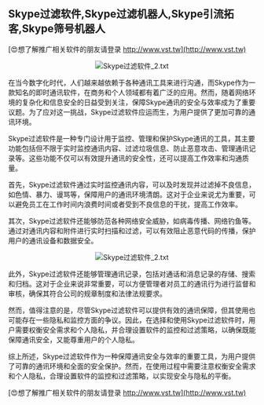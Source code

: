 ## **Skype过滤软件,Skype过滤机器人,Skype引流拓客,Skype筛号机器人**

[😍想了解推广相关软件的朋友请登录 http://www.vst.tw](http://www.vst.tw)

 <center><img src="https://vst.tw/MP4/tuiguang/png/1.png" alt="Skype过滤软件_2.txt"></center>

在当今数字化时代，人们越来越依赖于各种通讯工具来进行沟通，而Skype作为一款知名的即时通讯软件，在商务和个人领域都有着广泛的应用。然而，随着网络环境的复杂化和信息安全的日益受到关注，保障Skype通讯的安全与效率成为了重要议题。为了应对这一挑战，Skype过滤软件应运而生，为用户提供了更加可靠的通讯环境。

Skype过滤软件是一种专门设计用于监控、管理和保护Skype通讯的工具，其主要功能包括但不限于实时监控通讯内容、过滤垃圾信息、防止恶意攻击、管理通讯记录等。这些功能不仅可以有效提升通讯的安全性，还可以提高工作效率和沟通质量。

首先，Skype过滤软件通过实时监控通讯内容，可以及时发现并过滤掉不良信息，如色情、暴力、谩骂等，保障用户的通讯环境清朗。这对于企业来说尤为重要，可以避免员工在工作时间内浪费时间或者受到不良信息的干扰，提高工作效率。

其次，Skype过滤软件还能够防范各种网络安全威胁，如病毒传播、网络钓鱼等。通过对通讯内容和附件进行实时扫描和过滤，可以有效阻止恶意代码的传播，保护用户的通讯设备和数据安全。

 <center><img src="https://vst.tw/MP4/tuiguang/png/4.png" alt="Skype过滤软件_2.txt"></center>

此外，Skype过滤软件还能够管理通讯记录，包括对通话和消息记录的存储、搜索和归档。这对于企业来说非常重要，可以方便管理者对员工的通讯行为进行监督和审核，确保其符合公司的规章制度和法律法规要求。

然而，值得注意的是，尽管Skype过滤软件可以提供有效的通讯保障，但其使用也可能存在一些隐私和监控方面的争议。因此，在选择和使用Skype过滤软件时，用户需要权衡安全需求和个人隐私，并合理设置软件的监控和过滤策略，以确保既能保障通讯安全，又能尊重用户的个人隐私。

综上所述，Skype过滤软件作为一种保障通讯安全与效率的重要工具，为用户提供了可靠的通讯环境和全面的安全保护。然而，在使用过程中需要注意权衡安全需求和个人隐私，合理设置软件的监控和过滤策略，以实现安全与隐私的平衡。

[😍想了解推广相关软件的朋友请登录 http://www.vst.tw](http://www.vst.tw)



